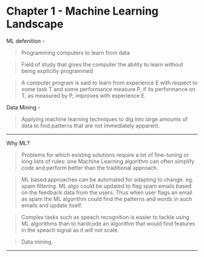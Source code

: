 # Chapter 1 - Machine Learning Landscape
ML defenition - 
> Programming computers to learn from data

> Field of study that gives the computer the ability to learn without being explicitly programmed

> A computer program is said to learn from experience E with respect to some task T and some performance measure P, if its performance on T, as measured by P, improves with experience E. 

Data Mining - 

> Applying machine learning techniques to dig into large amounts of data to find patterns that are not immediately apparent.


---

Why ML?

>  Problems for which existing solutions require a lot of fine-tuning or
    long lists of rules: one Machine Learning algorithm can often simplify
    code and perform better than the traditional approach.

> ML based approaches can be automated for adapting to change. eg. spam filtering. ML algo could be updated to flag spam emails based on the feedback data from the users. Thus when user flags an email as spam the ML algorithm could find the patterns and words in such emails and update itself.

> Complex tasks such as speach recognition is easier to tackle using ML algorithms than to hardcode an algorithm that would find features in the speach signal as it will not scale. 

> Data mining. 

---